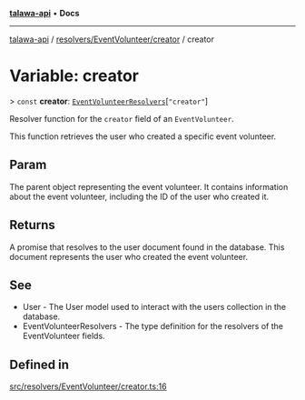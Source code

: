 [**talawa-api**](../../../../README.md) • **Docs**

***

[talawa-api](../../../../modules.md) / [resolvers/EventVolunteer/creator](../README.md) / creator

# Variable: creator

\> `const` **creator**: [`EventVolunteerResolvers`](../../../../types/generatedGraphQLTypes/type-aliases/EventVolunteerResolvers.md)\[`"creator"`\]

Resolver function for the `creator` field of an `EventVolunteer`.

This function retrieves the user who created a specific event volunteer.

## Param

The parent object representing the event volunteer. It contains information about the event volunteer, including the ID of the user who created it.

## Returns

A promise that resolves to the user document found in the database. This document represents the user who created the event volunteer.

## See

 - User - The User model used to interact with the users collection in the database.
 - EventVolunteerResolvers - The type definition for the resolvers of the EventVolunteer fields.

## Defined in

[src/resolvers/EventVolunteer/creator.ts:16](https://github.com/PalisadoesFoundation/talawa-api/blob/f9e8275b1ddff2d3edcec79ee3b37c07998f6cc3/src/resolvers/EventVolunteer/creator.ts#L16)
